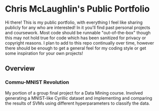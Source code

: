 # Chris McLaughlin's Public Portfolio

Hi there! This is my public portfolio, with everything I feel like sharing publicly for any who are interested! In it you'll find past personal projects and coursework. Most code should be runnable "out-of-the-box" though this may not hold true for code which has been sanitized for privacy or copyright reasons. I plan to add to this repo continually over time, however there should be enough to get a general feel for my coding style or get some inspiration for your own projects!

## Overview
### Commu-MNIST Revolution
My portion of a group final project for a Data Mining course. Involved generating a MNIST-like Cyrillic dataset and implementing and comparing the results of SVMs using different hyperparameters to classify the data. 